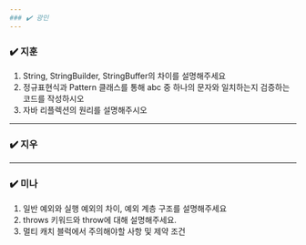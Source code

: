 ```yaml
---
### ✔️ 광민
---
```


### ✔️ 지훈
1. String, StringBuilder, StringBuffer의 차이를 설명해주세요
2. 정규표현식과 Pattern 클래스를 통해 abc 중 하나의 문자와 일치하는지 검증하는 코드를 작성하시오
3. 자바 리플렉션의 원리를 설명해주시오 
---

### ✔️ 지우



---

### ✔️ 미나
1. 일반 예외와 실행 예외의 차이, 예외 계층 구조를 설명해주세요
2. throws 키워드와 throw에 대해 설명해주세요.
3. 멀티 캐치 블럭에서 주의해야할 사항 및 제약 조건